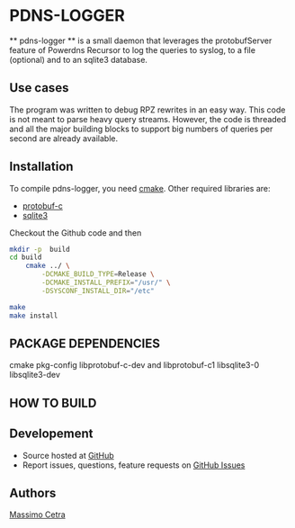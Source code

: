 PDNS-LOGGER
===========

** pdns-logger ** is a small daemon that leverages the protobufServer feature of Powerdns Recursor
to log the queries to syslog, to a file (optional) and to an sqlite3 database.

Use cases
---------

The program was written to debug RPZ rewrites in an easy way.
This code is not meant to parse heavy query streams. However, the code is threaded and all the major
building blocks to support big numbers of queries per second are already available.

Installation
------------

To compile pdns-logger, you need [cmake](https://cmake.org/).
Other required libraries are:
- [protobuf-c](https://github.com/protobuf-c/protobuf-c)
- [sqlite3](https://www.sqlite.org/)

Checkout the Github code and then
```bash
mkdir -p  build
cd build
    cmake ../ \
        -DCMAKE_BUILD_TYPE=Release \
        -DCMAKE_INSTALL_PREFIX="/usr/" \
        -DSYSCONF_INSTALL_DIR="/etc"

make
make install
```


PACKAGE DEPENDENCIES
--------------------
cmake
pkg-config
libprotobuf-c-dev and libprotobuf-c1
libsqlite3-0 libsqlite3-dev

HOW TO BUILD
------------

Developement
------------
- Source hosted at [GitHub](https://github.com/spamhays/pdns-logger)
- Report issues, questions, feature requests on [GitHub Issues](https://github.com/spamhaus/pdns-logger/issues)

Authors
-------
[Massimo Cetra](http://www.ctrix.it/)
